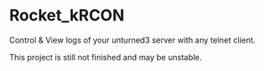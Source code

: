 # Rocket_kRCON
Control &amp; View logs of your unturned3 server with any telnet client.

This project is still not finished and may be unstable.
